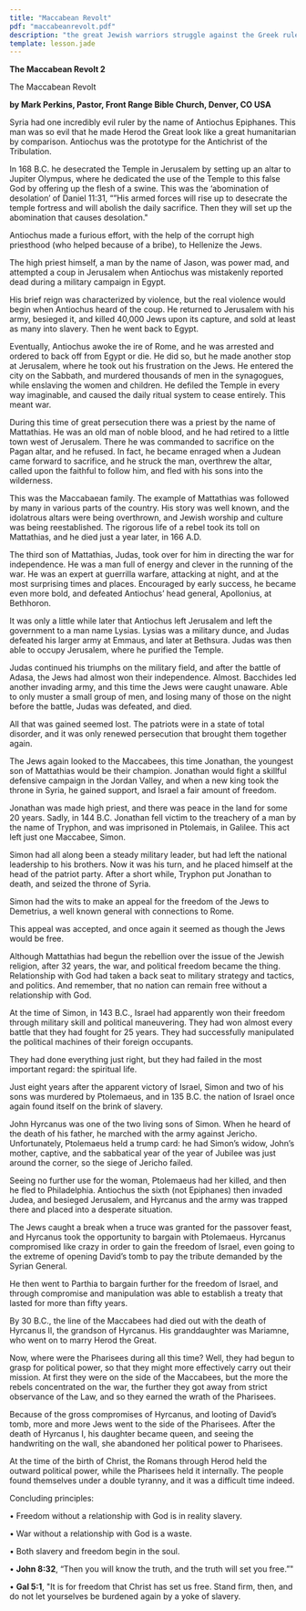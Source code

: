 ```yaml
---
title: "Maccabean Revolt"
pdf: "maccabeanrevolt.pdf"
description: "the great Jewish warriors struggle against the Greek ruler Antiochus Epiphanes."
template: lesson.jade
---
```



**The Maccabean Revolt 2**

The Maccabean Revolt

**by Mark Perkins, Pastor, Front Range Bible Church, Denver, CO USA**

Syria had one incredibly evil ruler by the name of Antiochus Epiphanes.
This man was so evil that he made Herod the Great look like a great
humanitarian by comparison. Antiochus was the prototype for the
Antichrist of the Tribulation.

In 168 B.C. he desecrated the Temple in Jerusalem by setting up an altar
to Jupiter Olympus, where he dedicated the use of the Temple to this
false God by offering up the flesh of a swine. This was the ‘abomination
of desolation’ of Daniel 11:31, “”His armed forces will rise up to
desecrate the temple fortress and will abolish the daily sacrifice. Then
they will set up the abomination that causes desolation."

Antiochus made a furious effort, with the help of the corrupt high
priesthood (who helped because of a bribe), to Hellenize the Jews.

The high priest himself, a man by the name of Jason, was power mad, and
attempted a coup in Jerusalem when Antiochus was mistakenly reported
dead during a military campaign in Egypt.

His brief reign was characterized by violence, but the real violence
would begin when Antiochus heard of the coup. He returned to Jerusalem
with his army, besieged it, and killed 40,000 Jews upon its capture, and
sold at least as many into slavery. Then he went back to Egypt.

Eventually, Antiochus awoke the ire of Rome, and he was arrested and
ordered to back off from Egypt or die. He did so, but he made another
stop at Jerusalem, where he took out his frustration on the Jews. He
entered the city on the Sabbath, and murdered thousands of men in the
synagogues, while enslaving the women and children. He defiled the
Temple in every way imaginable, and caused the daily ritual system to
cease entirely. This meant war.

During this time of great persecution there was a priest by the name of
Mattathias. He was an old man of noble blood, and he had retired to a
little town west of Jerusalem. There he was commanded to sacrifice on
the Pagan altar, and he refused. In fact, he became enraged when a
Judean came forward to sacrifice, and he struck the man, overthrew the
altar, called upon the faithful to follow him, and fled with his sons
into the wilderness.

This was the Maccabaean family. The example of Mattathias was followed
by many in various parts of the country. His story was well known, and
the idolatrous altars were being overthrown, and Jewish worship and
culture was being reestablished. The rigorous life of a rebel took its
toll on Mattathias, and he died just a year later, in 166 A.D.

The third son of Mattathias, Judas, took over for him in directing the
war for independence. He was a man full of energy and clever in the
running of the war. He was an expert at guerrilla warfare, attacking at
night, and at the most surprising times and places. Encouraged by early
success, he became even more bold, and defeated Antiochus’ head general,
Apollonius, at Bethhoron.

It was only a little while later that Antiochus left Jerusalem and left
the government to a man name Lysias. Lysias was a military dunce, and
Judas defeated his larger army at Emmaus, and later at Bethsura. Judas
was then able to occupy Jerusalem, where he purified the Temple.

Judas continued his triumphs on the military field, and after the battle
of Adasa, the Jews had almost won their independence. Almost. Bacchides
led another invading army, and this time the Jews were caught unaware.
Able to only muster a small group of men, and losing many of those on
the night before the battle, Judas was defeated, and died.

All that was gained seemed lost. The patriots were in a state of total
disorder, and it was only renewed persecution that brought them together
again.

The Jews again looked to the Maccabees, this time Jonathan, the youngest
son of Mattathias would be their champion. Jonathan would fight a
skillful defensive campaign in the Jordan Valley, and when a new king
took the throne in Syria, he gained support, and Israel a fair amount of
freedom.

Jonathan was made high priest, and there was peace in the land for some
20 years. Sadly, in 144 B.C. Jonathan fell victim to the treachery of a
man by the name of Tryphon, and was imprisoned in Ptolemais, in Galilee.
This act left just one Maccabee, Simon.

Simon had all along been a steady military leader, but had left the
national leadership to his brothers. Now it was his turn, and he placed
himself at the head of the patriot party. After a short while, Tryphon
put Jonathan to death, and seized the throne of Syria.

Simon had the wits to make an appeal for the freedom of the Jews to
Demetrius, a well known general with connections to Rome.

This appeal was accepted, and once again it seemed as though the Jews
would be free.

Although Mattathias had begun the rebellion over the issue of the Jewish
religion, after 32 years, the war, and political freedom became the
thing. Relationship with God had taken a back seat to military strategy
and tactics, and politics. And remember, that no nation can remain free
without a relationship with God.

At the time of Simon, in 143 B.C., Israel had apparently won their
freedom through military skill and political maneuvering. They had won
almost every battle that they had fought for 25 years. They had
successfully manipulated the political machines of their foreign
occupants.

They had done everything just right, but they had failed in the most
important regard: the spiritual life.

Just eight years after the apparent victory of Israel, Simon and two of
his sons was murdered by Ptolemaeus, and in 135 B.C. the nation of
Israel once again found itself on the brink of slavery.

John Hyrcanus was one of the two living sons of Simon. When he heard of
the death of his father, he marched with the army against Jericho.
Unfortunately, Ptolemaeus held a trump card: he had Simon’s widow,
John’s mother, captive, and the sabbatical year of the year of Jubilee
was just around the corner, so the siege of Jericho failed.

Seeing no further use for the woman, Ptolemaeus had her killed, and then
he fled to Philadelphia. Antiochus the sixth (not Epiphanes) then
invaded Judea, and besieged Jerusalem, and Hyrcanus and the army was
trapped there and placed into a desperate situation.

The Jews caught a break when a truce was granted for the passover feast,
and Hyrcanus took the opportunity to bargain with Ptolemaeus. Hyrcanus
compromised like crazy in order to gain the freedom of Israel, even
going to the extreme of opening David’s tomb to pay the tribute demanded
by the Syrian General.

He then went to Parthia to bargain further for the freedom of Israel,
and through compromise and manipulation was able to establish a treaty
that lasted for more than fifty years.

By 30 B.C., the line of the Maccabees had died out with the death of
Hyrcanus II, the grandson of Hyrcanus. His granddaughter was Mariamne,
who went on to marry Herod the Great.

Now, where were the Pharisees during all this time? Well, they had begun
to grasp for political power, so that they might more effectively carry
out their mission. At first they were on the side of the Maccabees, but
the more the rebels concentrated on the war, the further they got away
from strict observance of the Law, and so they earned the wrath of the
Pharisees.

Because of the gross compromises of Hyrcanus, and looting of David’s
tomb, more and more Jews went to the side of the Pharisees. After the
death of Hyrcanus I, his daughter became queen, and seeing the
handwriting on the wall, she abandoned her political power to Pharisees.

At the time of the birth of Christ, the Romans through Herod held the
outward political power, while the Pharisees held it internally. The
people found themselves under a double tyranny, and it was a difficult
time indeed.

Concluding principles:

• Freedom without a relationship with God is in reality slavery.

• War without a relationship with God is a waste.

• Both slavery and freedom begin in the soul.

• **John 8:32**, “Then you will know the truth, and the truth will set
you free.”"

• **Gal 5:1**, "It is for freedom that Christ has set us free. Stand
firm, then, and do not let yourselves be burdened again by a yoke of
slavery.

